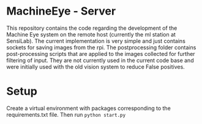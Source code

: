 # MachineEye - Server
This repository contains the code regarding the development of the Machine Eye system on the remote host (currently the ml station at SensiLab). The current implementation is very simple and just contains sockets for saving images from the rpi. The postprocessing folder contains post-processing scripts that are applied to the images collected for further filtering of input. They are not currently used in the current code base and were initially used with the old vision system to reduce False positives.

# Setup
Create a virtual environment with packages corresponding to the requirements.txt file. Then run ```python start.py```
